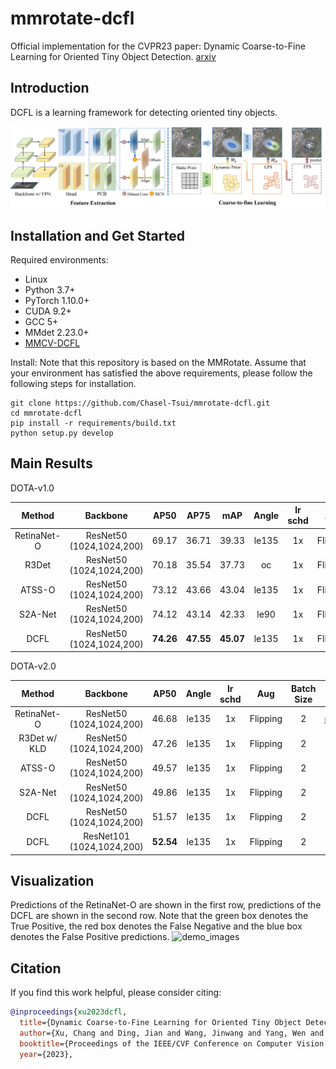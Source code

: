 # mmrotate-dcfl
Official implementation for the CVPR23 paper: Dynamic Coarse-to-Fine Learning for Oriented Tiny Object Detection. [arxiv](https://arxiv.org/abs/2304.08876)

## Introduction
DCFL is a learning framework for detecting oriented tiny objects.

![demo image](figures/framework_final.png)

## Installation and Get Started

Required environments:
- Linux
- Python 3.7+
- PyTorch 1.10.0+
- CUDA 9.2+
- GCC 5+
- MMdet 2.23.0+
- [MMCV-DCFL](https://github.com/Chasel-Tsui/MMCV-DCFL) 


Install:
Note that this repository is based on the MMRotate. Assume that your environment has satisfied the above requirements, please follow the following steps for installation.

```
git clone https://github.com/Chasel-Tsui/mmrotate-dcfl.git
cd mmrotate-dcfl
pip install -r requirements/build.txt
python setup.py develop
```

## Main Results

DOTA-v1.0

| Method |         Backbone         | AP50  | AP75  | mAP | Angle | lr schd | Aug  | Batch Size |                           Configs                          |  
| :-----: | :----------------------: | :---: | ----- | :---: | :-----: | :--: | :-------: |:-----:| :----------------------------------------------------------: | 
|RetinaNet-O| ResNet50 (1024,1024,200) | 69.17 | 36.71 | 39.33| le135  |   1x    |  Flipping   |     2      | [retinanet_obb_r50_dota1](configs/baselines/retinanet_obb_r50_dota1.py) | 
|R3Det| ResNet50 (1024,1024,200) | 70.18 | 35.54 | 37.73| oc  |   1x    |  Flipping   |     2      | [r3det_oc_r50_dota1](configs/baselines/r3det_oc_r50_dota1.py) |
|ATSS-O| ResNet50 (1024,1024,200) | 73.12 | 43.66 | 43.04| le135  |   1x    |  Flipping   |     2      | [atss_le135_r50_dota1](configs/baselines/atss_le135_r50_dota1.py) |
|S2A-Net| ResNet50 (1024,1024,200) | 74.12 | 43.14 | 42.33| le90  |   1x    |  Flipping   |     2      | [s2a_le90_r50_dota1](configs/baselines/s2a_le90_r50_dota1.py) | 
|DCFL| ResNet50 (1024,1024,200) | **74.26** | **47.55** | **45.07** | le135  |   1x    |  Flipping   |     2      |     [dcfl_r50_dota1](configs/dcfl/dotav1_test_dcfl_r50_1x.py)      | 

DOTA-v2.0

| Method |         Backbone         | AP50  |  Angle | lr schd | Aug  | Batch Size |                           Configs                          | Speed |
| :-----: | :----------------------: | :---: | :-----: | :--: | :-------: |:-----:| :----------------------------------------------------------: | :--: |
|RetinaNet-O| ResNet50 (1024,1024,200) | 46.68 |  le135  |   1x    |  Flipping   |     2      | [retinanet_obb_r50_dota2](configs/baselines/retinanet_le135_r50_dota2.py) | 20.8 FPS|
|R3Det w/ KLD| ResNet50 (1024,1024,200) | 47.26 |  le135  |   1x    |  Flipping   |     2      | [r3det_le135_r50_dota2](configs/baselines/r3det_le135_r50_dota2.py) | 16.2 FPS |
|ATSS-O| ResNet50 (1024,1024,200) | 49.57 |  le135  |   1x    |  Flipping   |     2      | [atss_le135_r50_dota2](configs/baselines/atss_le135_r50_dota2.py) | - |
|S2A-Net| ResNet50 (1024,1024,200) | 49.86 |  le135  |   1x    |  Flipping   |     2      | [s2a_le135_r50_dota2](configs/baselines/s2a_le135_r50_dota2.py) | 18.9 FPS|
|DCFL| ResNet50 (1024,1024,200) | 51.57 | le135  |   1x    |  Flipping   |     2      |     [dcfl_r50_dota2](configs/dcfl/dotav2_test_dcfl_r50_1x.py)      | 20.9 FPS |
|DCFL| ResNet101 (1024,1024,200) | **52.54** | le135  |   1x    |  Flipping   |     2      |     [dcfl_r101_dota2](configs/dcfl/dotav2_test_dcfl_r101_1x.py)      | - |

## Visualization
Predictions of the RetinaNet-O are shown in the first row, predictions of the DCFL are shown in the second row. Note that the green box denotes the True Positive, the red box denotes the False Negative and the blue box denotes the False Positive predictions.
![demo_images](figures/vis.png)

## Citation
If you find this work helpful, please consider citing:
```bibtex
@inproceedings{xu2023dcfl,
  title={Dynamic Coarse-to-Fine Learning for Oriented Tiny Object Detection},
  author={Xu, Chang and Ding, Jian and Wang, Jinwang and Yang, Wen and Yu, Huai and Yu, Lei and Xia, Gui-Song},
  booktitle={Proceedings of the IEEE/CVF Conference on Computer Vision and Pattern Recognition (CVPR)},
  year={2023},
```
